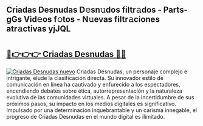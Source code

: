 ## Criadas Desnudas D𝚎sn𝚞dos filtr𝚊dos - Parts-gGs Vid𝚎os f𝚘tos - N𝚞evas filtr𝚊ciones atr𝚊ctivas yjJQL

# <h2><a href="http://mb0hbim.tromn.icu/?c=Criadas+Desnudas">🔗👉👉👉 Criadas Desnudas 🔗🔗</a></h2>

[![Criadas Desnudas nuevo](https://i.imgur.com/pEAQMta.gif)](http://mb0hbim.tromn.icu/?c=Criadas+Desnudas)
Criadas Desnudas, un personaje complejo e intrigante, elude la clasificación directa. Su innovador estilo de comunicación en línea ha cautivado y enfurecido a los espectadores, encendiendo debates sobre ética, autorrepresentación y la naturaleza evolutiva de las comunidades virtuales. A pesar de la incertidumbre de sus próximos pasos, su impacto en los medios digitales es significativo. Impulsado por una determinación inquebrantable y un carisma innegable, el progreso de Criadas Desnudas en el mundo digital es ilimitado.
